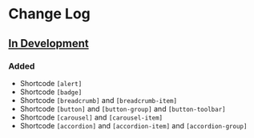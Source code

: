 # Change Log

## [In Development](https://github.com/ppfeufer/bootstrap-3-shortcodes-for-wordpress)
### Added
- Shortcode ```[alert]```
- Shortcode ```[badge]```
- Shortcode ```[breadcrumb]``` and ```[breadcrumb-item]```
- Shortcode ```[button]``` and ```[button-group]``` and ```[button-toolbar]```
- Shortcode ```[carousel]``` and ```[carousel-item]```
- Shortcode ```[accordion]``` and ```[accordion-item]``` and ```[accordion-group]```
